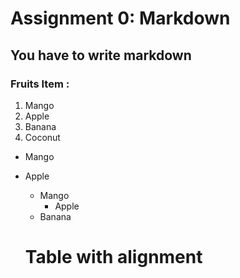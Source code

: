 # Assignment 0: Markdown
## You have to write markdown

### Fruits Item :

1. Mango
2. Apple
3. Banana
4. Coconut

- Mango
- Apple
  - Mango
    - Apple
   - Banana 

   
   # Table with alignment